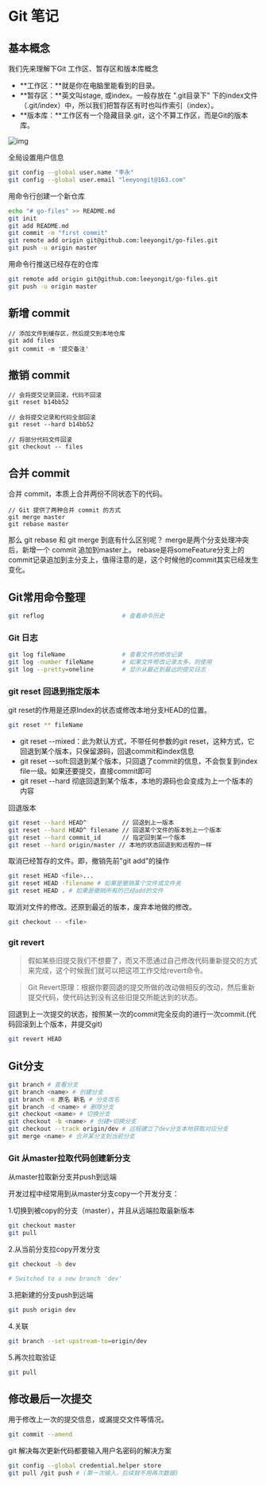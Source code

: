 # Git 笔记

## 基本概念
我们先来理解下Git 工作区、暂存区和版本库概念

- **工作区：**就是你在电脑里能看到的目录。
- **暂存区：**英文叫stage, 或index。一般存放在 ".git目录下" 下的index文件（.git/index）中，所以我们把暂存区有时也叫作索引（index）。
- **版本库：**工作区有一个隐藏目录.git，这个不算工作区，而是Git的版本库。

![img](https://www.runoob.com/wp-content/uploads/2015/02/1352126739_7909.jpg)

全局设置用户信息

```sh
git config --global user.name "李永"
git config --global user.email "leeyongit@163.com"
```

用命令行创建一个新仓库

```sh
echo "# go-files" >> README.md
git init
git add README.md
git commit -m "first commit"
git remote add origin git@github.com:leeyongit/go-files.git
git push -u origin master
```

用命令行推送已经存在的仓库

```sh
git remote add origin git@github.com:leeyongit/go-files.git
git push -u origin master
```
## 新增 commit
```
// 添加文件到缓存区，然后提交到本地仓库
git add files
git commit -m '提交备注'
```
## 撤销 commit
```
// 会将提交记录回滚，代码不回滚
git reset b14bb52

// 会将提交记录和代码全部回滚
git reset --hard b14bb52

// 将部分代码文件回滚
git checkout -- files
```
## 合并 commit
合并 commit，本质上合并两份不同状态下的代码。
```
// Git 提供了两种合并 commit 的方式
git merge master
git rebase master
```
那么 git rebase 和 git merge 到底有什么区别呢？
merge是两个分支处理冲突后，新增一个 commit 追加到master上。
rebase是将someFeature分支上的commit记录追加到主分支上，值得注意的是，这个时候他的commit其实已经发生变化。

## Git常用命令整理
```sh
git reflog                      # 查看命令历史
```
### Git 日志
```sh
git log fileName                # 查看文件的修改记录
git log -number fileName        # 如果文件修改记录太多，则使用
git log --pretty=oneline        # 显示从最近到最远的提交日志
```

### git reset 回退到指定版本

git reset的作用是还原Index的状态或修改本地分支HEAD的位置。
```sh
git reset ** fileName
```
* git reset --mixed：此为默认方式，不带任何参数的git reset，这种方式，它回退到某个版本，只保留源码，回退commit和index信息
* git reset --soft:回退到某个版本，只回退了commit的信息，不会恢复到index file一级。如果还要提交，直接commit即可
* git reset --hard 彻底回退到某个版本，本地的源码也会变成为上一个版本的内容

回退版本
```sh
git reset --hard HEAD^          // 回退到上一版本
git reset --hard HEAD^ filename // 回退某个文件的版本到上一个版本
git reset --hard commit_id      // 指定回到某一个版本
git reset --hard origin/master // 本地的状态回退到和远程的一样
```

取消已经暂存的文件。即，撤销先前"git add"的操作

```sh
git reset HEAD <file>...
git reset HEAD -filename # 如果是撤销某个文件或文件夹
git reset HEAD . # 如果是撤销所有的已经add的文件
```
取消对文件的修改。还原到最近的版本，废弃本地做的修改。
```sh
git checkout -- <file>
```

### git revert

> 假如某些旧提交我们不想要了，而又不愿通过自己修改代码重新提交的方式来完成，这个时候我们就可以把这项工作交给revert命令。

> Git Revert原理：根据你要回退的提交所做的改动做相反的改动，然后重新提交代码，使代码达到没有这些旧提交所能达到的状态。

回退到上一次提交的状态，按照某一次的commit完全反向的进行一次commit.(代码回滚到上个版本，并提交git)

```sh
git revert HEAD
```



## Git分支
```sh
git branch # 查看分支
git branch <name> # 创建分支
git branch -m 原名 新名 # 分支改名
git branch -d <name> # 删除分支
git checkout <name> # 切换分支
git checkout -b <name> # 创建+切换分支
git checkout --track origin/dev # 远程建立了dev分支本地获取对应分支
git merge <name> # 合并某分支到当前分支
```

### Git 从master拉取代码创建新分支

从master拉取新分支并push到远端

开发过程中经常用到从master分支copy一个开发分支：

1.切换到被copy的分支（master），并且从远端拉取最新版本

```sh
git checkout master
git pull
```

2.从当前分支拉copy开发分支

```sh
git checkout -b dev

# Switched to a new branch 'dev'
```

3.把新建的分支push到远端

```sh
git push origin dev
```

4.关联

```sh
git branch --set-upstream-to=origin/dev
```

5.再次拉取验证

```sh
git pull
```



## 修改最后一次提交

用于修改上一次的提交信息，或漏提交文件等情况。

```sh
git commit --amend
```

git 解决每次更新代码都要输入用户名密码的解决方案

```sh
git config --global credential.helper store
git pull /git push # (第一次输入，后续就不用再次数据)
```

